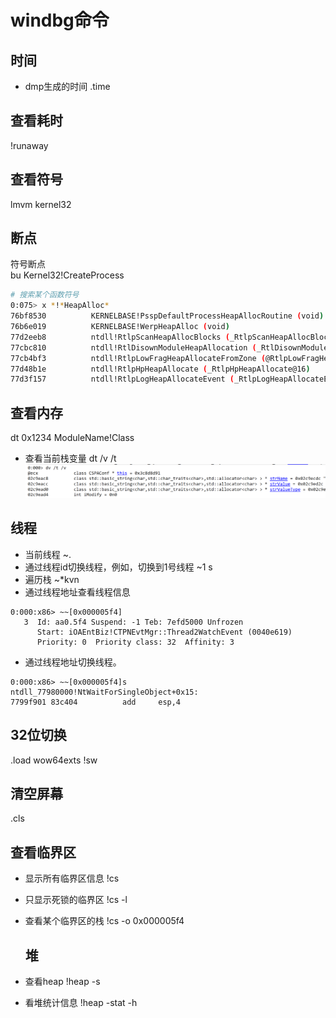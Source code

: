 # windbg命令

## 时间
* dmp生成的时间
  .time
## 查看耗时
!runaway

## 查看符号
lmvm kernel32

## 断点
符号断点  
bu Kernel32!CreateProcess

```bash
# 搜索某个函数符号
0:075> x *!*HeapAlloc*
76bf8530          KERNELBASE!PsspDefaultProcessHeapAllocRoutine (void)
76b6e019          KERNELBASE!WerpHeapAlloc (void)
77d2eeb8          ntdll!RtlpScanHeapAllocBlocks (_RtlpScanHeapAllocBlocks@0)
77cbc810          ntdll!RtlDisownModuleHeapAllocation (_RtlDisownModuleHeapAllocation@8)
77cb4bf3          ntdll!RtlpLowFragHeapAllocateFromZone (@RtlpLowFragHeapAllocateFromZone@8)
77d48b1e          ntdll!RtlpHpHeapAllocate (_RtlpHpHeapAllocate@16)
77d3f157          ntdll!RtlpLogHeapAllocateEvent (_RtlpLogHeapAllocateEvent@16)
```

## 查看内存
dt 0x1234 ModuleName!Class

* 查看当前栈变量
dt /v /t
![picture 1](../../images/386cab651f90dcbd19af3ce2d74629c8dd2032ff3401ae21f16ab778d2344434.png)  

## 线程
* 当前线程
  ~.
* 通过线程id切换线程，例如，切换到1号线程
  ~1 s
* 遍历栈
  ~*kvn
* 通过线程地址查看线程信息
```
0:000:x86> ~~[0x000005f4]
   3  Id: aa0.5f4 Suspend: -1 Teb: 7efd5000 Unfrozen
      Start: iOAEntBiz!CTPNEvtMgr::Thread2WatchEvent (0040e619)
      Priority: 0  Priority class: 32  Affinity: 3
```
* 通过线程地址切换线程。
```
0:000:x86> ~~[0x000005f4]s
ntdll_77980000!NtWaitForSingleObject+0x15:
7799f901 83c404          add     esp,4
```

## 32位切换
.load wow64exts
!sw

## 清空屏幕
.cls

## 查看临界区
* 显示所有临界区信息
  !cs
* 只显示死锁的临界区
  !cs -l
* 查看某个临界区的栈
  !cs -o 0x000005f4

  ## 堆
* 查看heap
  !heap -s
* 看堆统计信息
  !heap -stat -h 
